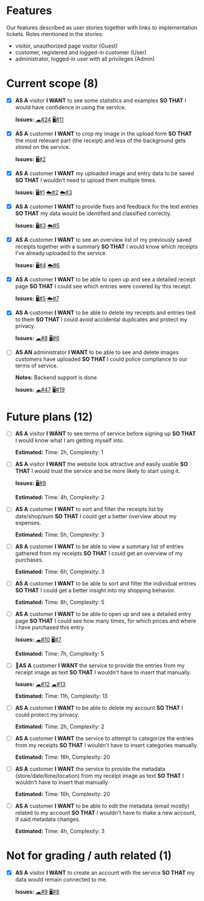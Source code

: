 # Features

Our features described as user stories together with links to implementation tickets. Roles mentioned in the stories:

- visitor, unauthorized page visitor (Guest)
- customer, registered and logged-in customer (User)
- administrator, logged-in user with all privileges (Admin)

# Current scope (8)

- [X] **AS A** visitor
  **I WANT** to see some statistics and examples
  **SO THAT** I would have confidence in using the service.

  **Issues:**
  [☁#24](https://gitlab.cs.ttu.ee/jakutt/team-02-spacevolcanoes-backend/-/issues/24)
  [🖥#11](https://gitlab.cs.ttu.ee/jakutt/team-02-spacevolcanoes-frontend/-/issues/11)

- [X] **AS A** customer
  **I WANT** to crop my image in the upload form
  **SO THAT** the most relevant part (the receipt) and less of the background gets stored on the service.

  **Issues:**
  [🖥#2](https://gitlab.cs.ttu.ee/jakutt/team-02-spacevolcanoes-frontend/-/issues/2)

- [X] **AS A** customer
  **I WANT** my uploaded image and entry data to be saved
  **SO THAT** I wouldn't need to upload them multiple times.

  **Issues:**
  [🖥#1](https://gitlab.cs.ttu.ee/jakutt/team-02-spacevolcanoes-frontend/-/issues/1)
  [☁#2](https://gitlab.cs.ttu.ee/jakutt/team-02-spacevolcanoes-backend/-/issues/2)
  [☁#3](https://gitlab.cs.ttu.ee/jakutt/team-02-spacevolcanoes-backend/-/issues/3)

- [X] **AS A** customer
  **I WANT** to provide fixes and feedback for the text entries
  **SO THAT** my data would be identified and classified correctly.

  **Issues:**
  [🖥#3](https://gitlab.cs.ttu.ee/jakutt/team-02-spacevolcanoes-frontend/-/issues/3)
  [☁#5](https://gitlab.cs.ttu.ee/jakutt/team-02-spacevolcanoes-backend/-/issues/5)

- [X] **AS A** customer
  **I WANT** to see an overview list of my previously saved receipts together with a summary
  **SO THAT** I would know which receipts I've already uploaded to the service.

  **Issues:**
  [🖥#4](https://gitlab.cs.ttu.ee/jakutt/team-02-spacevolcanoes-frontend/-/issues/4)
  [☁#6](https://gitlab.cs.ttu.ee/jakutt/team-02-spacevolcanoes-backend/-/issues/6)

- [X] **AS A** customer
  **I WANT** to be able to open up and see a detailed receipt page
  **SO THAT** I could see which entries were covered by this receipt.

  **Issues:**
  [🖥#5](https://gitlab.cs.ttu.ee/jakutt/team-02-spacevolcanoes-frontend/-/issues/5)
  [☁#7](https://gitlab.cs.ttu.ee/jakutt/team-02-spacevolcanoes-backend/-/issues/7)

- [X] **AS A** customer
  **I WANT** to be able to delete my receipts and entries tied to them
  **SO THAT** I could avoid accidental duplicates and protect my privacy.

  **Issues:**
  [☁#8](https://gitlab.cs.ttu.ee/jakutt/team-02-spacevolcanoes-backend/-/issues/8)
  [🖥#6](https://gitlab.cs.ttu.ee/jakutt/team-02-spacevolcanoes-frontend/-/issues/6)

- [ ] **AS AN** administrator
  **I WANT** to be able to see and delete images customers have uploaded
  **SO THAT** I could police compliance to our terms of service.

  **Notes:** Backend support is done

  **Issues:**
  [☁#47](https://gitlab.cs.ttu.ee/jakutt/team-02-spacevolcanoes-backend/-/issues/47)
  [🖥#19](https://gitlab.cs.ttu.ee/jakutt/team-02-spacevolcanoes-frontend/-/issues/19)

# Future plans (12)

- [ ] **AS A** visitor
  **I WANT** to see terms of service before signing up
  **SO THAT** I would know what I am getting myself into.

  **Estimated:**
  Time: 2h,
  Complexity: 1

- [ ] **AS A** visitor
  **I WANT** the website look attractive and easily usable
  **SO THAT** I would trust the service and be more likely to start using it.

  **Issues:**
  [🖥#9](https://gitlab.cs.ttu.ee/jakutt/team-02-spacevolcanoes-frontend/-/issues/9)

  **Estimated:**
  Time: 4h,
  Complexity: 2

- [ ] ️**AS A** customer
  **I WANT** to sort and filter the receipts list by date/shop/sum
  **SO THAT** I could get a better overview about my expenses.

  **Estimated:**
  Time: 5h,
  Complexity: 3

- [ ] ️**AS A** customer
  **I WANT** to be able to view a summary list of entries gathered from my receipts
  **SO THAT** I could get an overview of my purchases.

  **Estimated:**
  Time: 6h,
  Complexity: 3

- [ ] **AS A** customer
  **I WANT** to be able to sort and filter the individual entries
  **SO THAT** I could get a better insight into my shopping behavior.

  **Estimated:**
  Time: 8h,
  Complexity: 5

- [ ] **AS A** customer
  **I WANT** to be able to open up and see a detailed entry page
  **SO THAT** I could see how many times, for which prices and where I have purchased this entry.

  **Issues:**
  [☁#10](https://gitlab.cs.ttu.ee/jakutt/team-02-spacevolcanoes-backend/-/issues/10)
  [🖥#7](https://gitlab.cs.ttu.ee/jakutt/team-02-spacevolcanoes-frontend/-/issues/7)

  **Estimated:**
  Time: 7h,
  Complexity: 5

- [ ] 🎁**AS A** customer
  **I WANT** the service to provide the entries from my receipt image as text
  **SO THAT** I wouldn't have to insert that manually.

  **Issues:**
  [☁#12](https://gitlab.cs.ttu.ee/jakutt/team-02-spacevolcanoes-backend/-/issues/12)
  [☁#13](https://gitlab.cs.ttu.ee/jakutt/team-02-spacevolcanoes-backend/-/issues/13)

  **Estimated:**
  Time: 11h,
  Complexity: 13

- [ ] **AS A** customer
  **I WANT** to be able to delete my account
  **SO THAT** I could protect my privacy.

  **Estimated:**
  Time: 2h,
  Complexity: 2

- [ ] **AS A** customer
  **I WANT** the service to attempt to categorize the entries from my receipts
  **SO THAT** I wouldn't have to insert categories manually.

  **Estimated:**
  Time: 16h,
  Complexity: 20

- [ ] **AS A** customer
  **I WANT** the service to provide the metadata (store/date/time/location) from my receipt image as text
  **SO THAT** I wouldn't have to insert that manually.

  **Estimated:**
  Time: 16h,
  Complexity: 20

- [ ] **AS A** customer
  **I WANT** to be able to edit the metadata (email mostly) related to my account
  **SO THAT** I wouldn't have to make a new account, if said metadata changes.

  **Estimated:**
  Time: 4h,
  Complexity: 3

# Not for grading / auth related (1)

- [X] **AS A** visitor
  **I WANT** to create an account with the service
  **SO THAT** my data would remain connected to me.

  **Issues:**
  [☁#9](https://gitlab.cs.ttu.ee/jakutt/team-02-spacevolcanoes-backend/-/issues/9)
  [🖥#8](https://gitlab.cs.ttu.ee/jakutt/team-02-spacevolcanoes-frontend/-/issues/8)
